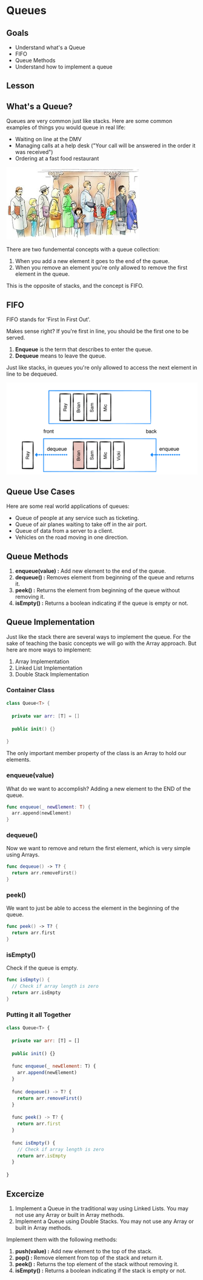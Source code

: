 # Queues

## Goals
- Understand what's a Queue
- FIFO
- Queue Methods
- Understand how to implement a queue

## Lesson 

## What's a Queue?

Queues are very common just like stacks. Here are some common examples of things you would queue in real life:

- Waiting on line at the DMV
- Managing calls at a help desk ("Your call will be answered in the order it was received")
- Ordering at a fast food restaurant

![Line Cartoon](assets/line-cartoon.jpeg)

There are two fundemental concepts with a queue collection:

1. When you add a new element it goes to the end of the queue. 
2. When you remove an element you're only allowed to remove the first element in the queue.

This is the opposite of stacks, and the concept is FIFO.

## FIFO

FIFO stands for 'First In First Out'. 

Makes sense right? If you're first in line, you should be the first one to be served. 

1. **Enqueue** is the term that describes to enter the queue.
2. **Dequeue** means to leave the queue.

Just like stacks, in queues you're only allowed to access the next element in line to be dequeued. 

![Line Cartoon](assets/queue-graphic.png)

## Queue Use Cases

Here are some real world applications of queues:

- Queue of people at any service such as ticketing.
- Queue of air planes waiting to take off in the air port.
- Queue of data from a server to a client.
- Vehicles on the road moving in one direction.

## Queue Methods

1. **enqueue(value) :** Add new element to the end of the queue.
2. **dequeue() :** Removes element from beginning of the queue and returns it. 
3. **peek() :** Returns the element from beginning of the queue without removing it.
4. **isEmpty() :** Returns a boolean indicating if the queue is empty or not.

## Queue Implementation

Just like the stack there are several ways to implement the queue. For the sake of teaching the basic concepts we will go with the Array approach. But here are more ways to implement:

1. Array Implementation
2. Linked List Implementation
3. Double Stack Implementation

### Container Class

```swift
class Queue<T> {

  private var arr: [T] = []

  public init() {}

}
```

The only important member property of the class is an Array to hold our elements.

### enqueue(value)

What do we want to accomplish? Adding a new element to the END of the queue. 

```swift
func enqueue(_ newElement: T) {
  arr.append(newElement)
}
```

### dequeue()

Now we want to remove and return the first element, which is very simple using Arrays.

```swift
func dequeue() -> T? {
  return arr.removeFirst()
}
```

### peek()

We want to just be able to access the element in the beginning of the queue. 

```swift
func peek() -> T? {
  return arr.first
}
```

### isEmpty()

Check if the queue is empty.

```swift
func isEmpty() {
  // Check if array length is zero
  return arr.isEmpty
}
```

### Putting it all Together

```javascript
class Queue<T> {

  private var arr: [T] = []

  public init() {}

  func enqueue(_ newElement: T) {
    arr.append(newElement)
  }

  func dequeue() -> T? {
    return arr.removeFirst()
  }

  func peek() -> T? {
    return arr.first
  }

  func isEmpty() {
    // Check if array length is zero
    return arr.isEmpty
  }

}
```

## Excercize

1. Implement a Queue in the traditional way using Linked Lists. You may not use any Array or built in Array methods. 
2. Implement a Queue using Double Stacks. You may not use any Array or built in Array methods. 

Implement them with the following methods:

1. **push(value) :** Add new element to the top of the stack.
2. **pop() :** Remove element from top of the stack and return it. 
3. **peek() :** Returns the top element of the stack without removing it.
4. **isEmpty() :** Returns a boolean indicating if the stack is empty or not.
